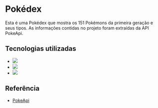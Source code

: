 
# Pokédex

Esta é uma Pokédex que mostra os 151 Pokémons da primeira geração e seus tipos. As informações contidas no projeto foram extraídas da API PokeApi. 

## Tecnologias utilizadas

- <img src="https://img.shields.io/badge/-HTML5-orange"/>
- <img src="https://img.shields.io/badge/-CSS3-blue" />
- <img src="https://img.shields.io/badge/-JavaScript-yellow" />

## Referência

 - [PokeApi](https://pokeapi.co/)


